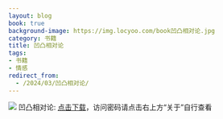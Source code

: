 ```yaml
---
layout: blog
book: true
background-image: https://img.locyoo.com/book凹凸相对论.jpg
category: 书籍
title: 凹凸相对论
tags:
- 书籍
- 情感
redirect_from:
  - /2024/03/凹凸相对论/
---
```

![](https://img.locyoo.com/book凹凸相对论.jpg)
凹凸相对论: <a name = "ref1" href="https://url18.ctfile.com/f/50983618-1320273400-a5a8b7?p=3619">点击下载</a>，访问密码请点击右上方“关于”自行查看